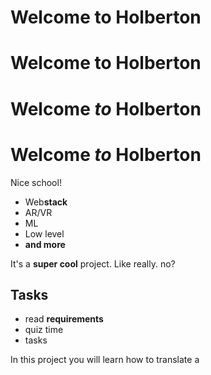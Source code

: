 # Welcome __to__ Holberton
# Welcome **to** Holberton
# Welcome _to_ Holberton
# Welcome *to* Holberton

Nice school!

- Web**stack**
- AR/VR
- ML
- Low level
- __and more__

It's a **super __cool__** project.
Like really. no?

## Tasks

* read __**requirements**__
* quiz time
* tasks

In this project you will learn how to translate a 